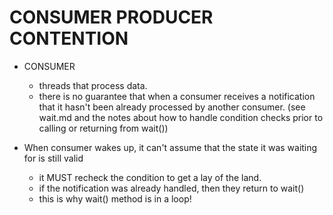 # CONSUMER PRODUCER CONTENTION

- CONSUMER
    - threads that process data. 
    - there is no guarantee that when a consumer receives a notification that it hasn't been
    already processed by another consumer. 
        (see wait.md and the notes about how to handle condition checks prior to 
        calling or returning from wait())
        
- When consumer wakes up, it can't assume that the state it was waiting for is still valid 
    - it MUST recheck the condition to get a lay of the land. 
    - if the notification was already handled, then they return to wait()
    - this is why wait() method is in a loop!